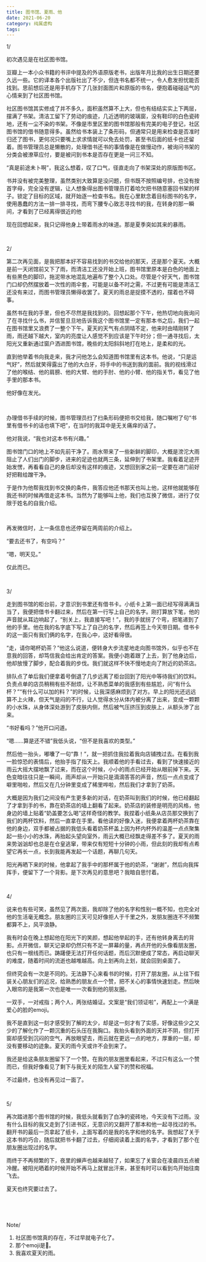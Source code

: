 ```yaml
---
title: 图书馆、夏雨、他
date: 2021-06-20
category: 纯属虚构
tags:
---
```


1/

初次遇见是在社区图书馆。

豆瓣上一本小众书籍的书评中提及的外语原版老书，出版年月比我的出生日期还要久远一些。它的译本各个出版社出了不少，但连书名都不统一，令人愈发担忧能否找到。思前想后还是用手机存下了几张封面图片和原版的书名，便抱着碰碰运气的心情来到了社区图书馆。

社区图书馆其实修成了并不多久，面积虽然算不上大，但也有结结实实上下两层，摆满了书架。清洁工留下了劳动的痕迹，几近透明的玻璃窗，没有鞋印的白色瓷砖地，还有一尘不染的书架。不像是市里区里的图书馆那般有完美的电子登记，社区图书馆的借书随意得多。虽然给书本装上了条形码，但通常只是用来检查是否准时归还了图书，更何况只要嘴上求求情就可以免去处罚，甚至书后面的纸卡也还留着。图书管理员总是懒散的，处理借书还书的事情像是在做慢动作，被询问书架的分类会被潦草应付，要是被问到书本是否存在更是一问三不知。

“真是前途未卜啊”，我这么想着，叹了口气，径直走向了书架深处的原版图书区。

<!--more-->

书并没有被完美整理，虽然类别大致算是没问题，但书既不按照编号排，也没有按首字母，完全没有逻辑，让人想象得出图书管理员打着哈欠把书随意塞回书架的样子。锁定了目标的区域，就开始逐一检查书名。我在心里默念着目标图书的名字，使用愚蠢的方法一排一排寻找，而弯下腰专心致志寻找书的我，在转身的那一瞬间，才看到了已经离得很近的他

现在回想起来，我只记得他身上带着雨水的味道。那是夏季突如其来的暴雨。

&nbsp;

2/

第二次再见面，是我把那本好不容易找到的书交给他的那天，还是那个夏天。大概是前一天闭馆前又下了雨，而清洁工还没开始上班，图书馆里原本是白色的地面上有些黑色的脚印，拖泥带水地混乱地遍布了整个入口处。尽管是个好天气，图书馆门口却仍然摆放着一次性的雨伞套，可能是以备不时之需，不过更有可能是清洁工还没有来过，而图书管理员懒得收罢了。夏天的雨总是捉摸不透的，摆着也不碍事。

虽然书在我的手里，但也不尽然是我找到的。回想起那个下午，他热切地向我询问了在寻找什么书，并信誓旦旦地告诉我这个图书馆里一定有那本书之后，我们一起在图书馆里又浪费了一整个下午。夏天的天气有点阴晴不定，他来时由晴刚转了雨，雨还越下越大，室内的亮度让人感觉不到应该是下午时分；但一通寻找后，太阳光又重新通过窗户洒进图书馆，晚些的太阳斜斜地打在地上，是柔和的光。

直到他举着书向我走来，我才问他怎么会知道图书馆里有这本书。他说，“只是运气好”，然后就笑得露出了他的大白牙，将手中的书送到我的面前。我的视线滑过了他的喉结、他的肩膀、他的大臂、他的手肘、他的小臂、他的指关节，看见了他手里的那本书。

他好像在发光。

&nbsp;

办理借书手续的时候，图书管理员扫了扫条形码便把书交给我，随口嘱咐了句“书里有借书卡的话也填下吧”，在当时的我耳中是无关痛痒的话了。

他对我说，“我也对这本书有兴趣。”

图书馆门口的地上不如先前干净了。雨水带来了一些新鲜的脚印，大概是滂沱大雨阻止了人们出门的脚步，进来的足迹也就两三条，延伸到了书架里。我看着足迹开始发愣，再看看自己的身后却没有这样的痕迹，又想回到家之前一定要在进门前好好把鞋给蹭干净。

于是作为他帮我找到书交换的条件，我答应他还书那天也叫上他，这样他就能够在我还书的时候再借走这本书。当然为了能够叫上他，我们也互换了微信，进行了仅限于姓名的自我介绍。

&nbsp;

再发微信时，上一条信息也还停留在两周前的介绍上。

“要去还书了，有空吗？”

“嗯，明天见。”

仅此而已。

&nbsp;

3/

走到图书馆的柜台前，才意识到书里还有借书卡。小纸卡上第一面已经写得满满当当了，我便把借书卡翻过来，然后在第一行写上自己的名字。刚打算放下笔，他的声音就从耳边响起了，“别关上，我直接写吧！”，我的手就拐了个弯，把笔递到了他的手里。他在我的名字底下写上了自己的名字，然后再签上今天带日期。借书卡的这一面只有我们俩的名字，在我心中，这好看得很。

“走，请你喝杯奶茶？”他这么说道，便转身大步流星地走向图书馆外，似乎也不在意我的回答，却笃信我会给出肯定的答案。我便小跑着跟了上去，到了他身边后，他却放慢了脚步，配合着我的步伐。我们就这样不快不慢地走向了附近的奶茶店。

排队点了单后我们便拿着号倒退了几步远离了柜台回到了阳光中等待我们的饮料。负责点单的店员稍稍有些不耐烦，让不熟悉菜单的我感到有些尴尬，问“有什么杯？”“有什么可以加的料？”的时候，让我深感麻烦到了对方。早上的阳光还远远算不上火辣，但天气是闷的不行，让人觉得水分从体内被分离了出来，变成一颗颗的小水珠，从身体深处游到了皮肤内侧，然后被气压挤压到皮肤上，从额头渗了出来。

“书好看吗？”他开口问道。

“嗯……算是还不错”我低头说，“但不是我喜欢的类型。”

然后他一抬头，嘟囔了一句“靠！”，就一把抓住我拉着我向店铺拽过去。在看到我一脸惊恐的表情后，他抬手指了指天上。我顺着他的手看过去，看到了快速接近的雨云大摇大摆地飘了过来，而在这个时候，小小的雨点已经开始从眼前掉下来。天色变暗往往只是一瞬间，雨声却从一开始只是滴滴答答的声音，然后一点点变成了噼里啪啦，然后又在几分钟里变成了稀里哗啦，然后我们才拿到了奶茶。

大概是因为我们之间没有产生更多新的对话，在奶茶叫到我们的时候，他已经翻起了才拿到手的书，靠在奶茶店的墙上翻看了起来。奶茶店的装修是明亮的风格，他身边的墙上贴着“奶盖要怎么喝”这样奇怪的教学。我捏着小纸条从店员那交换到了我们的两杯饮料，然后一直拿在手里。看他读的好像入迷，我便拿着两杯奶茶靠在他的身边，双手都被占据的我低头看着奶茶杯盖上因为杯内杯外的温差一点点聚集起一些小小的水珠，再抬起头望向室外，雨云大概已经飘走得差不多了。夏天的雨来势汹汹却也总是在仓皇逃窜，带来仅有短短十分钟的小雨，但此刻的我却有点希望它再长一点，长到我能再发起一个话题，再聊几句天。

阳光再晒下来的时候，他拿起了我手中的那杯属于他的奶茶，“谢谢”，然后向我挥挥手，便留下了一个背影。是下次再见的意思吧？我暗自思忖着。

&nbsp;

4/

说来也有些可笑，虽然见了两次面，我却除了他的名字和性别一概不知，也完全对他的生活毫无概念。朋友圈的三天可见好像拒人于千里之外，发朋友圈连不不频繁都算不上，风平浪静。

我有时会在晚上想起他在阳光下的笑颜，想起他举起的手，还有他转身离去的背影。点开微信，聊天记录却仍然只有不足一屏幕的量，再点开他的头像看朋友圈，也只有一根线而已。踌躇便无法打开任何话题，而后沉默便成了常态，再启动聊天的难度，随着时间的流逝也越堆越高。向上划再向上划，就会回到桌面了。

 但终究会有一次是不同的。无法静下心来看书的时候，打开了朋友圈，从上往下假装关心朋友们的近况，给熟悉的朋友点一个赞，把不关心的事情快速划走。然后映入眼帘的是我第一次也是唯一一次看到他的朋友圈。

一双手，一对戒指；两个人，两张结婚证。文案是“我们领证啦”，再配上一个满是爱心的脸的emoji。

我不是直到这一刻才感受到了解的太少，却是这一刻才有了实感，好像这些少之又少的了解化作了一颗沉重的石头压在我胸口。我抬头看到外面的天并不阴，但打开窗却感受到沉闷的空气，再放眼望去，雨云就在更远一点的地方，厚重的一层，却没有要移动的迹象。夏天的雨今天或许不会到来了。

我还是给这条朋友圈留下了一个赞。在我的朋友圈里看起来，不过只有这么一个赞而已，但我好像看见了剩下与我无关的陌生人留下的赞和祝福。

不过最终，也没有再见过一面了。

&nbsp;

5/ 

再次踏进那个图书馆的时候，我低头就看到了白净的瓷砖地，今天没有下过雨。没有什么目标的我又走到了引进书区，无意识的又翻开了那本和他一起寻找过的书。翻开书的最后一页拿起了纸卡，上面写着的是我的名字和他的名字。我想起了关于这本书的巧合，随后就把书卡翻了过去，仔细阅读着上面的名字，才看到了那个在朋友圈出现过的名字。

雨终于不再频繁的下，夜里的蝉声也越来越轻了，如果忘了关窗会在凌晨四五点被冷醒。被阳光晒着的时候开始不再马上就冒出汗来，甚至有时可以看到鸟开始往南飞去。

夏天也终究要过去了。

&nbsp;

&nbsp;

Note/

1. 社区图书馆真的存在，不过早就电子化了。
2. 那个emoji是🥰。
3. 我喜欢夏天的雨。

